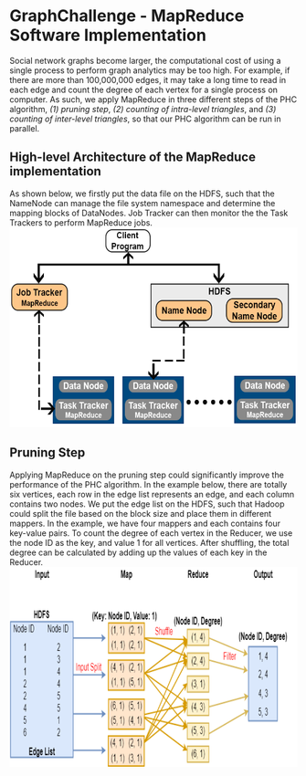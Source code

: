 # GraphChallenge - MapReduce Software Implementation

Social network graphs become larger, the computational cost of using a single process to perform graph analytics may be too high. For example, if there are more than 100,000,000 edges, it may take a long time to read in each edge and count the degree of each vertex for a single process on computer. As such, we apply MapReduce in three different steps of the PHC algorithm, <i>(1) pruning step</i>, <i>(2) counting of intra-level triangles</i>, and <i>(3) counting of inter-level triangles</i>, so that our PHC algorithm can be run in parallel.

## High-level Architecture of the MapReduce implementation
As shown below, we firstly put the data file on the HDFS, such that the NameNode can manage the file system namespace and determine the mapping blocks of DataNodes. Job Tracker can then monitor the the Task Trackers to perform MapReduce jobs.<br />
<img width="550" height="350" src="https://github.com/Graph-Challenge/MapReduce/blob/master/Images/MapReduceHighLevelArchitecture.png"/>

## Pruning Step
Applying MapReduce on the pruning step could significantly improve the performance of the PHC algorithm. In the example below, there are totally six vertices, each row in the edge list represents an edge, and each column contains two nodes. We put the edge list on the HDFS, such that Hadoop could split the file based on the block size and place them in different mappers. In the example, we have four mappers and each contains four key-value pairs. To count the degree of each vertex in the Reducer, we use the node ID as the key, and value 1 for all vertices. After shuffling, the total degree can be calculated by adding up the values of each key in the Reducer.<br />
<img width="800" height="350" src="https://github.com/Graph-Challenge/MapReduce/blob/master/Images/PruningMapReduce.png"/>

